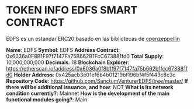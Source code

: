 # TOKEN INFO EDFS SMART CONTRACT
EDFS es un estandar ERC20 basado en las bibliotecas de [openzeppellin](https://docs.openzeppelin.com/contracts/4.x/erc20)

**Name**: EDFS
**Symbol**: EDFS
**Address Contract**: 0x6036a0F8B1F97f7147Fa75B662B1FcC673881fd0
**Total Supply**: 10,000,000,000
**Decimals**: 18
**Blockchain Explorer**: https://etherscan.io/address/0x6036a0f8b1f97f7147fa75b662b1fcc673881fd0
**Holder Address**: 0x425acb3e01ef6b4b01219bf196bf4f5f443c8c3c
**Repository Code**: https://github.com/SanctumVenture/EDFS/tree/master/
**If there will be additional issuance, and how**: NOT
**What is its network condition currently?**: Mainnet
**How is the development of the main functional modules going?**: Main
